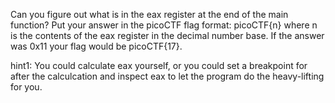 Can you figure out what is in the eax register at the end of the main function? Put your answer in the picoCTF flag format: picoCTF{n} where n is the contents of the eax register in the decimal number base. If the answer was 0x11 your flag would be picoCTF{17}.

hint1: You could calculate eax yourself, or you could set a breakpoint for after the calculcation and inspect eax to let the program do the heavy-lifting for you.

